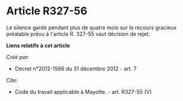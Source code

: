 # Article R327-56

Le silence gardé pendant plus de quatre mois sur le recours gracieux préalable prévu à l'article R. 327-55 vaut décision de
rejet.

**Liens relatifs à cet article**

_Créé par_:

  - Décret n°2012-1566 du 31 décembre 2012 - art. 7

_Cite_:

  - Code du travail applicable à Mayotte. - art. R327-55 (V)

